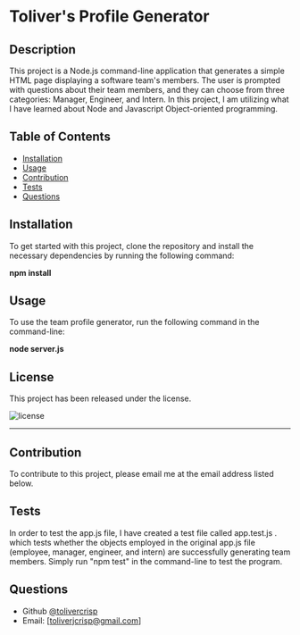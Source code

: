 # Toliver's Profile Generator

## Description

This project is a Node.js command-line application that generates a simple HTML page displaying a software team's members. The user is prompted with questions about their team members, and they can choose from three categories: Manager, Engineer, and Intern. In this project, I am utilizing what I have learned about Node and Javascript Object-oriented programming.
  
## Table of Contents
  - [Installation](#installation)
  - [Usage](#usage)
  - [Contribution](#contribution)
  - [Tests](#tests)
  - [Questions](#questions)

## Installation

To get started with this project, clone the repository and install the necessary dependencies by running the following command:

**npm install**

## Usage

To use the team profile generator, run the following command in the command-line:

**node server.js**


## License

This project has been released under the license.

![license](https://img.shields.io/badge/License-MIT-blue)

---

## Contribution

To contribute to this project, please email me at the email address listed below.

## Tests

In order to test the app.js file, I have created a test file called app.test.js . which  tests whether the objects employed in the original app.js file (employee, manager, engineer, and intern) are successfully generating team members. Simply run "npm test" in the command-line to test the program.

## Questions

  - Github [@tolivercrisp](https://github.com/tolivercrisp)
  - Email: [toliverjcrisp@gmail.com]

